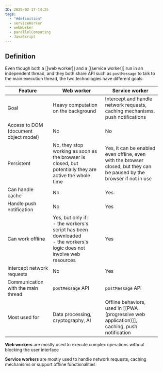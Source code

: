 ```yaml
---
ID: 2025-02-17-14:25
tags:
  - "#definition"
  - serviceWorker
  - webWorker
  - parallelComputing
  - JavaScript
---
```

## Definition

Even though both a [[web worker]] and a [[service worker]] run in an independent thread, and they both share API such as `postMessage` to talk to the main execution thread, the two technologies have different goals:

| Feature                               | Web worker                                                                                                              | Service worker                                                                                                         |
| ------------------------------------- | ----------------------------------------------------------------------------------------------------------------------- | ---------------------------------------------------------------------------------------------------------------------- |
| Goal                                  | Heavy computation on the background                                                                                     | Intercept and handle network requests, caching mechanisms, push notifications                                          |
| Access to DOM (document object model) | No                                                                                                                      | No                                                                                                                     |
| Persistent                            | No, they stop working as soon as the browser is closed, but potentially they are active the whole time                  | Yes, it can be enabled even offline, even with the browser closed, but they can be paused by the browser if not in use |
| Can handle cache                      | No                                                                                                                      | Yes                                                                                                                    |
| Handle push notification              | No                                                                                                                      | Yes                                                                                                                    |
| Can work offline                      | Yes, but only if:<br>- the workers's script has been downloaded<br>- the workers's logic does not involve web resources | Yes                                                                                                                    |
| Intercept network requests            | No                                                                                                                      | Yes                                                                                                                    |
| Communication with the main thread    | `postMessage`  API                                                                                                      | `postMessage` API                                                                                                      |
| Most used for                         | Data processing, cryptography, AI                                                                                       | Offline behaviors, used in [[PWA (progressive web application)]], caching, push notification                           |
**Web workers** are mostly used to execute complex operations without blocking the user interface

**Service workers** are mostly used to handle network requests, caching mechanisms or support offline functionalities
